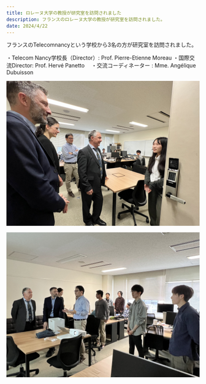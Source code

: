 ```yaml
---
title: ロレーヌ大学の教授が研究室を訪問されました
description: フランスのロレーヌ大学の教授が研究室を訪問されました。
date: 2024/4/22
---
```


フランスのTelecomnancyという学校から3名の方が研究室を訪問されました。

・Telecom Nancy学校長（Director）: Prof. Pierre-Etienne Moreau
・国際交流Director: Prof. Hervé Panetto　 
・交流コーディネーター : Mme. Angélique Dubuisson 


![lorraine1](/img/2024lorraine1.jpg)

![lorraine2](/img/2024lorraine2.jpg)
